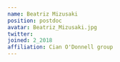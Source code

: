 ```yaml
---
name: Beatriz Mizusaki
position: postdoc
avatar: Beatriz_Mizusaki.jpg
twitter:
joined: 2_2018
affiliation: Cian O'Donnell group
---
```


